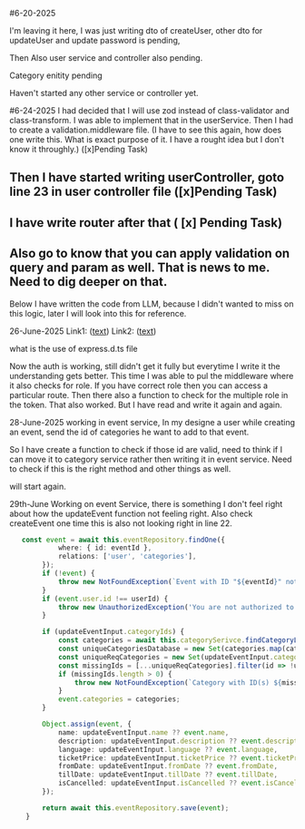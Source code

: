 #6-20-2025

I'm leaving it here, I was just writing dto of createUser, other dto for updateUser and update password is pending, 

Then Also user service and controller also pending.

Category enitity pending

Haven't started any other service or controller yet.

#6-24-2025
I had decided that I will use zod instead of class-validator and class-transform.
I was able to implement that in the userService.
Then I had to create a validation.middleware file. (I have to see this again, how does one write this. What is exact purpose of it. I have a rought idea but I don't know it throughly.) ([x]Pending Task)

## Then I have started writing userController, goto line 23 in user controller file  ([x]Pending Task)
## I have write router after that ( [x] Pending Task)
## Also go to know that you can apply validation on query and param as well. That is news to me. Need to dig deeper on that.

Below I have written the code from LLM, because I didn't wanted to miss on this logic, later I will look into this for reference.

26-June-2025
Link1: ([text](https://g.co/gemini/share/d4aad9afc242))
Link2: ([text](https://g.co/gemini/share/7e7447351801))

what is the use of express.d.ts file

Now the auth is working, still didn't get it fully but everytime I write it the understanding gets better. This time I was able to pul the middleware where it also checks for role. If you have correct role then you can access a particular route. 
Then there also a function to check for the multiple role in the token. 
That also worked. 
But I have read and write it again and again.


28-June-2025
working in event service, In my designe a user while creating an event, send the id of categories he want to add to that event.
 
 So I have create a function to check if those id are valid, need to think if I can move it to category service rather then writing it in event service. Need to check if this is the right method and other things as well.

 will start again.


29th-June
Working on event Service, there is something I don't feel right about how the updateEvent function not feeling right.
Also check createEvent one time this is also not looking right in line 22.


```ts
   const event = await this.eventRepository.findOne({
            where: { id: eventId },
            relations: ['user', 'categories'],
        });
        if (!event) {
            throw new NotFoundException(`Event with ID "${eventId}" not found`);
        }
        if (event.user.id !== userId) {
            throw new UnauthorizedException('You are not authorized to update this event');
        }

        if (updateEventInput.categoryIds) {
            const categories = await this.categorySerivce.findCategoryListByIds(updateEventInput.categoryIds);
            const uniqueCategoriesDatabase = new Set(categories.map(cat => cat.id));
            const uniqueReqCategories = new Set(updateEventInput.categoryIds);
            const missingIds = [...uniqueReqCategories].filter(id => !uniqueCategoriesDatabase.has(id));
            if (missingIds.length > 0) {
                throw new NotFoundException(`Category with ID(s) ${missingIds.join(', ')} do not exist in the database`);
            }
            event.categories = categories;
        }

        Object.assign(event, {
            name: updateEventInput.name ?? event.name,
            description: updateEventInput.description ?? event.description,
            language: updateEventInput.language ?? event.language,
            ticketPrice: updateEventInput.ticketPrice ?? event.ticketPrice,
            fromDate: updateEventInput.fromDate ?? event.fromDate,
            tillDate: updateEventInput.tillDate ?? event.tillDate,
            isCancelled: updateEventInput.isCancelled ?? event.isCancelled,
        });

        return await this.eventRepository.save(event);
    }
